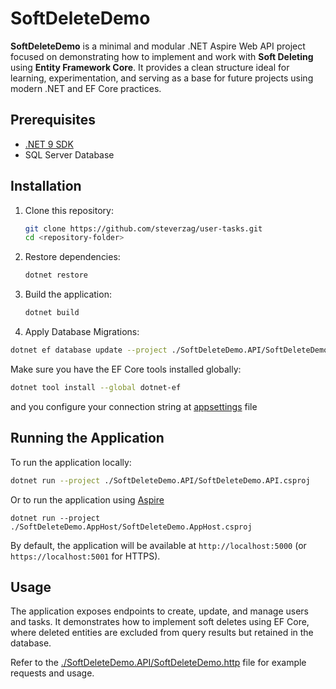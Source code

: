 # SoftDeleteDemo

**SoftDeleteDemo** is a minimal and modular .NET Aspire Web API project focused on demonstrating how to implement and work with **Soft Deleting** using **Entity Framework Core**. It provides a clean structure ideal for learning, experimentation, and serving as a base for future projects using modern .NET and EF Core practices.

## Prerequisites

- [.NET 9 SDK](https://dotnet.microsoft.com/download/dotnet/9.0)
- SQL Server Database

## Installation
1. Clone this repository:
   ```sh
   git clone https://github.com/steverzag/user-tasks.git
   cd <repository-folder>
   ```
2. Restore dependencies:
   ```sh
   dotnet restore
   ```
3. Build the application:
   ```sh
   dotnet build
   ```
4. Apply Database Migrations:
  ```sh
  dotnet ef database update --project ./SoftDeleteDemo.API/SoftDeleteDemo.API.csproj
  ```
  Make sure you have the EF Core tools installed globally:
  ```sh
  dotnet tool install --global dotnet-ef
  ```
  and you configure your connection string at [appsettings](SoftDeleteDemo.API/appsettings.json) file


## Running the Application
To run the application locally:
   ```sh
   dotnet run --project ./SoftDeleteDemo.API/SoftDeleteDemo.API.csproj
   ```

Or to run the application using [Aspire](https://learn.microsoft.com/en-us/dotnet/aspire/get-started/aspire-overview)
   ```
   dotnet run --project ./SoftDeleteDemo.AppHost/SoftDeleteDemo.AppHost.csproj
   ```

By default, the application will be available at `http://localhost:5000` (or `https://localhost:5001` for HTTPS).

## Usage
The application exposes endpoints to create, update, and manage users and tasks. It demonstrates how to implement soft deletes using EF Core, where deleted entities are excluded from query results but retained in the database.

Refer to the [./SoftDeleteDemo.API/SoftDeleteDemo.http](SoftDeleteDemo.API/SoftDeleteDemo.http) file for example requests and usage.
    